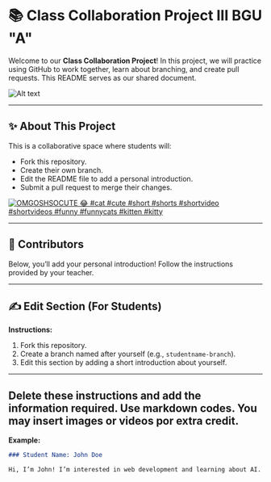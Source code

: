 # 📚 Class Collaboration Project III BGU "A"

Welcome to our **Class Collaboration Project**! In this project, we will practice using GitHub to work together, learn about branching, and create pull requests. This README serves as our shared document.

![Alt text](https://i.natgeofe.com/n/548467d8-c5f1-4551-9f58-6817a8d2c45e/NationalGeographic_2572187_16x9.jpg?w=1200)

---

## ✨ About This Project

This is a collaborative space where students will:
- Fork this repository.
- Create their own branch.
- Edit the README file to add a personal introduction.
- Submit a pull request to merge their changes.

[![OMGOSHSOCUTE 😂 #cat #cute #short #shorts #shortvideo #shortvideos #funny #funnycats #kitten #kitty](https://img.youtube.com/vi/skGwEXU-kRU/0.jpg)](https://www.youtube.com/watch?v=skGwEXU-kRU)

---

## 👥 Contributors

Below, you’ll add your personal introduction! Follow the instructions provided by your teacher.

---

## ✍️ Edit Section (For Students)

**Instructions:**
1. Fork this repository.
2. Create a branch named after yourself (e.g., `studentname-branch`).
3. Edit this section by adding a short introduction about yourself.

---

## Delete these instructions and add the information required. Use markdown codes. You may insert images or videos por extra credit. 


**Example:**
```markdown 
### Student Name: John Doe

Hi, I’m John! I’m interested in web development and learning about AI. My favorite programming language is JavaScript. 🚀
